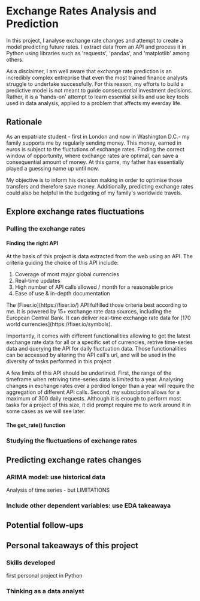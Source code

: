 # Exchange Rates Analysis and Prediction
<p>
In this project, I analyse exchange rate changes and attempt to create a model predicting future rates. I extract data from an API and process it in Python using libraries such as 'requests', 'pandas', and 'matplotlib' among others. 
</p>
<p>
As a disclaimer, I am well aware that exchange rate prediction is an incredibly complex entreprise that even the most trained finance analysts struggle to undertake successfully. For this reason, my efforts to build a predictive model is not meant to guide consequential investment decisions. Rather,  it is a 'hands-on' attempt to learn essential skills and use key tools used in data analysis, applied to a problem that affects my everday life. 
</p>

## Rationale
<p>
As an expatriate student - first in London and now in Washington D.C.- my family supports me by regularly sending money. This money, earned in euros is subject to the fluctutions of exchange rates. Finding the correct window of opportunity, where exchange rates are optimal, can save a consequential amount of money. At this game, my father has essentially played a guessing name up until now. 
</p>
My objective is to inform his decision making in order to optimise those transfers and therefore save money. Additionally, predicting exchange rates could also be helpful in the budgeting of my family's worldwide travels. 

## Explore exchange rates fluctuations
### Pulling the exchange rates
#### Finding the right API
At the basis of this project is data extracted from the web using an API. The criteria guiding the choice of this API include: <br/>
1. Coverage of most major global currencies
2. Real-time updates
3. High number of API calls allowed / month for a reasonable price
4. Ease of use & in-depth documentation

<p>
The [Fixer.io](https://fixer.io/) API fulfilled those criteria best according to me. It is powered by 15+ exchange rate data sources, including the European Central Bank. It can deliver real-time exchange rate data for [170 world currencies](https://fixer.io/symbols).
</p>
<p>
Importantly, it comes with different functionalities allowing to get the latest exchange rate data for all or a specific set of currencies, retrive time-series data and querying the API for daily fluctuation data. Those functionalities can be accessed by altering the API call's url, and will be used in the diversity of tasks performed in this project
</p>
<p>
A few limits of this API should be underlined. First, the range of the timeframe when retriving time-series data is limited to a year. Analysing changes in exchange rates over a perdiod longer than a year will require the aggregation of different API calls. Second, my subsciption allows for a maximum of 300 daily requests. Although it is enough to perform most tasks for a project of this size, it did prompt require me to work around it in some cases as we will see later.
</p>

#### The get_rate() function


### Studying the fluctuations of exchange rates

## Predicting exchange rates changes

### ARIMA model: use historical data
Analysis of time series - but LIMITATIONS

### Include other dependent variables: use EDA takeawaya

## Potential follow-ups


## Personal takeaways of this project

### Skills developed 
first personal project in Python

### Thinking as a data analyst
